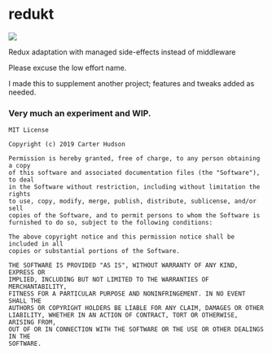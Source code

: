 # redukt
[![](https://jitpack.io/v/carterhudson/redukt.svg)](https://jitpack.io/#carterhudson/redukt)

Redux adaptation with managed side-effects instead of middleware

Please excuse the low effort name.

I made this to supplement another project; features and tweaks added as needed. 

### Very much an experiment and WIP.

```
MIT License

Copyright (c) 2019 Carter Hudson

Permission is hereby granted, free of charge, to any person obtaining a copy
of this software and associated documentation files (the "Software"), to deal
in the Software without restriction, including without limitation the rights
to use, copy, modify, merge, publish, distribute, sublicense, and/or sell
copies of the Software, and to permit persons to whom the Software is
furnished to do so, subject to the following conditions:

The above copyright notice and this permission notice shall be included in all
copies or substantial portions of the Software.

THE SOFTWARE IS PROVIDED "AS IS", WITHOUT WARRANTY OF ANY KIND, EXPRESS OR
IMPLIED, INCLUDING BUT NOT LIMITED TO THE WARRANTIES OF MERCHANTABILITY,
FITNESS FOR A PARTICULAR PURPOSE AND NONINFRINGEMENT. IN NO EVENT SHALL THE
AUTHORS OR COPYRIGHT HOLDERS BE LIABLE FOR ANY CLAIM, DAMAGES OR OTHER
LIABILITY, WHETHER IN AN ACTION OF CONTRACT, TORT OR OTHERWISE, ARISING FROM,
OUT OF OR IN CONNECTION WITH THE SOFTWARE OR THE USE OR OTHER DEALINGS IN THE
SOFTWARE.
```

